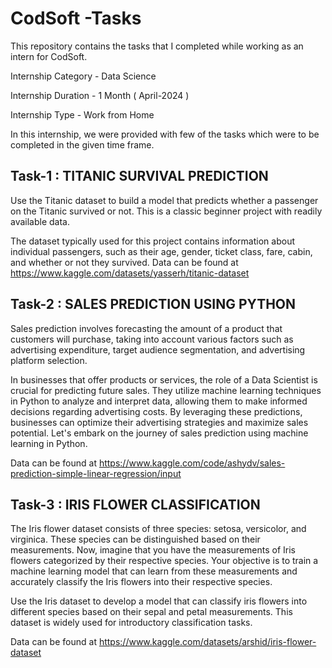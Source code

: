 # CodSoft -Tasks

This repository contains the tasks that I completed while working as an intern for CodSoft.

Internship Category - Data Science

Internship Duration - 1 Month ( April-2024 )

Internship Type - Work from Home

In this internship, we were provided with few of the tasks which were to be completed in the given time frame.

## Task-1 : TITANIC SURVIVAL PREDICTION
Use the Titanic dataset to build a model that predicts whether a passenger on the Titanic survived or not. This is a classic beginner project with readily available data.

The dataset typically used for this project contains information about individual passengers, such as their age, gender, ticket
class, fare, cabin, and whether or not they survived.
Data can be found at https://www.kaggle.com/datasets/yasserh/titanic-dataset

## Task-2 : SALES PREDICTION USING PYTHON
Sales prediction involves forecasting the amount of a product that customers will purchase, taking into account various factors such as advertising expenditure, target audience segmentation, and advertising platform selection.

In businesses that offer products or services, the role of a Data Scientist is crucial for predicting future sales. They utilize machine learning techniques in Python to analyze and interpret data, allowing them to make informed decisions regarding advertising costs. By leveraging these predictions, businesses can optimize their advertising strategies and maximize sales potential. Let's embark on the journey of sales prediction using machine learning in Python.

Data can be found at https://www.kaggle.com/code/ashydv/sales-prediction-simple-linear-regression/input

## Task-3 : IRIS FLOWER CLASSIFICATION
The Iris flower dataset consists of three species: setosa, versicolor, and virginica. These species can be distinguished based on their measurements. Now, imagine that you have the measurements of Iris flowers categorized by their respective species. Your objective is to train a machine learning model that can learn from these measurements and accurately classify the Iris flowers into
their respective species.

Use the Iris dataset to develop a model that can classify iris flowers into different species based on their sepal and petal 
measurements. This dataset is widely used for introductory classification tasks.

Data can be found at https://www.kaggle.com/datasets/arshid/iris-flower-dataset
